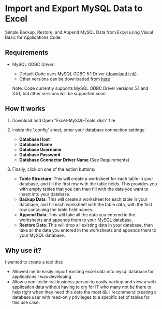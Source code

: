 # Import and Export MySQL Data to Excel
Simple Backup, Restore, and Append MySQL Data from Excel using Visual Basic for Applications Code.

## Requirements

- MySQL ODBC Driver:
	- Default Code uses MySQL ODBC 5.1 Driver ([download link](http://dev.mysql.com/get/Downloads/Connector-ODBC/5.1/mysql-connector-odbc-5.1.13-win32.msi)).
	- Other versions can be downloaded from [here](http://dev.mysql.com/downloads/connector/odbc/)

    Note: Code currently supports MySQL ODBC Driver versions 5.1 and 3.51, but other versions will be supported soon. 

## How it works

1. Download and Open "Excel-MySQL-Tools.xlsm" file

2. Inside the '.config' sheet, enter your database connection settings:
	- **Database Host**
	- **Database Name**
	- **Database Username**
	- **Database Password**
	- **Database Connector Driver Name** (See Requirements)

3. Finally, click on one of the action buttons:
	- **Table Structure**: This will create a worksheet for each table in your database, and fill the first row with the table fields. This provides you with empty tables that you can then fill with the data you want to insert into your database.
	- **Backup Data**: This will create a worksheet for each table in your database, and fill each worksheet with the table data, with the first row containing the table field names.
	- **Append Data**: This will take all the data you entered in the worksheets and appends them to your MySQL database.
	- **Restore Data**: This will drop all existing data in your database, then take all the data you entered in the worksheets and appends them to your MySQL database.

## Why use it?

I wanted to create a tool that:

- Allowed me to easily import existing excel data into mysql database for applications I was developing.
- Allow a non-technical business person to easily backup and view a web application data without having to cry for IT who many not be there to help right when they need this data the most :scream:. I recommend creating a database user with read-only privileges to a specific set of tables for this use case.
